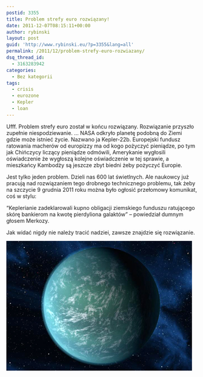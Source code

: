 ```yaml
---
postid: 3355
title: Problem strefy euro rozwiązany!
date: 2011-12-07T08:15:11+00:00
author: rybinski
layout: post
guid: 'http://www.rybinski.eu/?p=3355&lang=all'
permalink: /2011/12/problem-strefy-euro-rozwiazany/
dsq_thread_id:
  - 3163283942
categories:
  - Bez kategorii
tags:
  - crisis
  - eurozone
  - Kepler
  - loan
---
```

Ufff. Problem strefy euro został w końcu rozwiązany. Rozwiązanie przyszło zupełnie niespodziewanie. … NASA odkryło planetę podobną do Ziemi gdzie może istnieć życie. Nazwano ja Kepler-22b. Europejski fundusz ratowania macherów od europizzy ma od kogo pożyczyć pieniądze, po tym jak Chińczycy liczący pieniądze odmówili, Amerykanie wygłosili oświadczenie że wygłoszą kolejne oświadczenie w tej sprawie, a mieszkańcy Kambodży są jeszcze zbyt biedni żeby pożyczyć Europie.

Jest tylko jeden problem. Dzieli nas 600 lat świetlnych. Ale naukowcy już pracują nad rozwiązaniem tego drobnego technicznego problemu, tak żeby na szczycie 9 grudnia 2011 roku można było ogłosić przełomowy komunikat, coś w stylu:

“Keplerianie zadeklarowali kupno obligacji ziemskiego funduszu ratującego skórę bankierom na kwotę pierdyliona galaktów” – powiedział dumnym głosem Merkozy.

Jak widać nigdy nie należy tracić nadziei, zawsze znajdzie się rozwiązanie.

<img class="aligncenter size-full wp-image-3358" title="kepler" src="/uploads/kepler.png" alt="kepler" width="490" height="343" />
